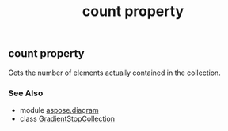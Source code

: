 ﻿---
title: count property
second_title: Aspose.Diagram for Python via .NET API References
description: 
type: docs
weight: 60
url: /python-net/aspose.diagram/gradientstopcollection/count/
is_root: false
---

## count property


Gets the number of elements actually contained in the collection.

### See Also
* module [aspose.diagram](../../)
* class [GradientStopCollection](/diagram/python-net/aspose.diagram/gradientstopcollection)
